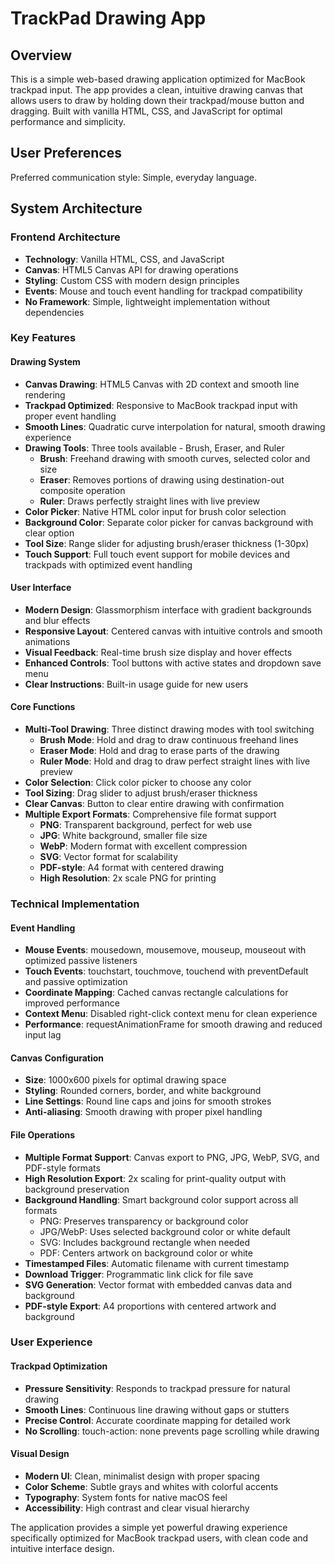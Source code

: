 # TrackPad Drawing App

## Overview

This is a simple web-based drawing application optimized for MacBook trackpad input. The app provides a clean, intuitive drawing canvas that allows users to draw by holding down their trackpad/mouse button and dragging. Built with vanilla HTML, CSS, and JavaScript for optimal performance and simplicity.

## User Preferences

Preferred communication style: Simple, everyday language.

## System Architecture

### Frontend Architecture
- **Technology**: Vanilla HTML, CSS, and JavaScript
- **Canvas**: HTML5 Canvas API for drawing operations
- **Styling**: Custom CSS with modern design principles
- **Events**: Mouse and touch event handling for trackpad compatibility
- **No Framework**: Simple, lightweight implementation without dependencies

### Key Features

#### Drawing System
- **Canvas Drawing**: HTML5 Canvas with 2D context and smooth line rendering
- **Trackpad Optimized**: Responsive to MacBook trackpad input with proper event handling
- **Smooth Lines**: Quadratic curve interpolation for natural, smooth drawing experience
- **Drawing Tools**: Three tools available - Brush, Eraser, and Ruler
  - **Brush**: Freehand drawing with smooth curves, selected color and size
  - **Eraser**: Removes portions of drawing using destination-out composite operation
  - **Ruler**: Draws perfectly straight lines with live preview
- **Color Picker**: Native HTML color input for brush color selection
- **Background Color**: Separate color picker for canvas background with clear option
- **Tool Size**: Range slider for adjusting brush/eraser thickness (1-30px)
- **Touch Support**: Full touch event support for mobile devices and trackpads with optimized event handling

#### User Interface
- **Modern Design**: Glassmorphism interface with gradient backgrounds and blur effects
- **Responsive Layout**: Centered canvas with intuitive controls and smooth animations
- **Visual Feedback**: Real-time brush size display and hover effects
- **Enhanced Controls**: Tool buttons with active states and dropdown save menu
- **Clear Instructions**: Built-in usage guide for new users

#### Core Functions
- **Multi-Tool Drawing**: Three distinct drawing modes with tool switching
  - **Brush Mode**: Hold and drag to draw continuous freehand lines
  - **Eraser Mode**: Hold and drag to erase parts of the drawing
  - **Ruler Mode**: Hold and drag to draw perfect straight lines with live preview
- **Color Selection**: Click color picker to choose any color
- **Tool Sizing**: Drag slider to adjust brush/eraser thickness
- **Clear Canvas**: Button to clear entire drawing with confirmation
- **Multiple Export Formats**: Comprehensive file format support
  - **PNG**: Transparent background, perfect for web use
  - **JPG**: White background, smaller file size
  - **WebP**: Modern format with excellent compression
  - **SVG**: Vector format for scalability
  - **PDF-style**: A4 format with centered drawing
  - **High Resolution**: 2x scale PNG for printing

### Technical Implementation

#### Event Handling
- **Mouse Events**: mousedown, mousemove, mouseup, mouseout with optimized passive listeners
- **Touch Events**: touchstart, touchmove, touchend with preventDefault and passive optimization
- **Coordinate Mapping**: Cached canvas rectangle calculations for improved performance
- **Context Menu**: Disabled right-click context menu for clean experience
- **Performance**: requestAnimationFrame for smooth drawing and reduced input lag

#### Canvas Configuration
- **Size**: 1000x600 pixels for optimal drawing space
- **Styling**: Rounded corners, border, and white background
- **Line Settings**: Round line caps and joins for smooth strokes
- **Anti-aliasing**: Smooth drawing with proper pixel handling

#### File Operations
- **Multiple Format Support**: Canvas export to PNG, JPG, WebP, SVG, and PDF-style formats
- **High Resolution Export**: 2x scaling for print-quality output with background preservation
- **Background Handling**: Smart background color support across all formats
  - PNG: Preserves transparency or background color
  - JPG/WebP: Uses selected background color or white default
  - SVG: Includes background rectangle when needed
  - PDF: Centers artwork on background color or white
- **Timestamped Files**: Automatic filename with current timestamp
- **Download Trigger**: Programmatic link click for file save
- **SVG Generation**: Vector format with embedded canvas data and background
- **PDF-style Export**: A4 proportions with centered artwork and background

### User Experience

#### Trackpad Optimization
- **Pressure Sensitivity**: Responds to trackpad pressure for natural drawing
- **Smooth Lines**: Continuous line drawing without gaps or stutters
- **Precise Control**: Accurate coordinate mapping for detailed work
- **No Scrolling**: touch-action: none prevents page scrolling while drawing

#### Visual Design
- **Modern UI**: Clean, minimalist design with proper spacing
- **Color Scheme**: Subtle grays and whites with colorful accents
- **Typography**: System fonts for native macOS feel
- **Accessibility**: High contrast and clear visual hierarchy

The application provides a simple yet powerful drawing experience specifically optimized for MacBook trackpad users, with clean code and intuitive interface design.